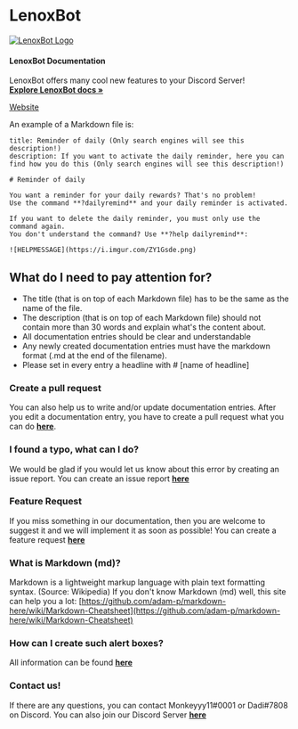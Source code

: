 # LenoxBot

 [![LenoxBot Logo](https://github.com/LenoxBot/LenoxBot-Docs/tree/1302f0466965455759d3d829f7fc69d41fd2c3d2/docs/lenoxbot.png)](https://lenoxbot.com/)

#### LenoxBot Documentation

 LenoxBot offers many cool new features to your Discord Server!  
 [**Explore LenoxBot docs »**](https://docs.lenoxbot.com)  
  
 [Website](https://lenoxbot.com)

An example of a Markdown file is:

```text
title: Reminder of daily (Only search engines will see this description!)
description: If you want to activate the daily reminder, here you can find how you do this (Only search engines will see this description!)

# Reminder of daily

You want a reminder for your daily rewards? That's no problem!
Use the command **?dailyremind** and your daily reminder is activated. 

If you want to delete the daily reminder, you must only use the command again.
You don't understand the command? Use **?help dailyremind**:

![HELPMESSAGE](https://i.imgur.com/ZY1Gsde.png)
```

## What do I need to pay attention for?

* The title \(that is on top of each Markdown file\) has to be the same as the name of the file.
* The description \(that is on top of each Markdown file\) should not contain more than 30 words and explain what's the content about.
* All documentation entries should be clear and understandable
* Any newly created documentation entries must have the markdown format \(.md at the end of the filename\).
* Please set in every entry a headline with \# \[name of headline\]

### Create a pull request

You can also help us to write and/or update documentation entries. After you edit a documentation entry, you have to create a pull request what you can do [**here**](https://github.com/LenoxBot/LenoxBot-Docs/pulls).

### I found a typo, what can I do?

We would be glad if you would let us know about this error by creating an issue report. You can create an issue report [**here**](https://github.com/Monkeyyy11/LenoxBot/issues)

### Feature Request

If you miss something in our documentation, then you are welcome to suggest it and we will implement it as soon as possible! You can create a feature request [**here**](https://github.com/Monkeyyy11/LenoxBot/issues)

### What is Markdown \(md\)?

Markdown is a lightweight markup language with plain text formatting syntax. \(Source: Wikipedia\) If you don't know Markdown \(md\) well, this site can help you a lot: [https://github.com/adam-p/markdown-here/wiki/Markdown-Cheatsheet](https://github.com/adam-p/markdown-here/wiki/Markdown-Cheatsheet)

### How can I create such alert boxes?

All information can be found [**here**](https://squidfunk.github.io/mkdocs-material/extensions/admonition/#info)

### Contact us!

If there are any questions, you can contact Monkeyyy11\#0001 or Dadi\#7808 on Discord. You can also join our Discord Server [**here**](https://lenoxbot.com/discord)

